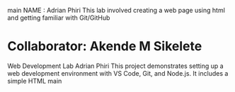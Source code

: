 main
NAME : Adrian Phiri 
  This lab involved creating a web page using html and getting familiar with Git/GitHub

Collaborator: Akende M Sikelete
=======
Web Development Lab
Adrian Phiri 
This project demonstrates setting up a web development environment with VS Code, Git, and Node.js. It includes a simple HTML
main
